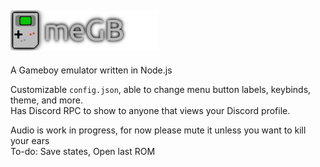 ## ![meGB](icons/banner_64.png)
A Gameboy emulator written in Node.js

Customizable `config.json`, able to change menu button labels, keybinds, theme, and more.\
Has Discord RPC to show to anyone that views your Discord profile.

Audio is work in progress, for now please mute it unless you want to kill your ears\
To-do: Save states, Open last ROM
